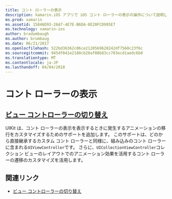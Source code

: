 ```yaml
---
title: コント ローラーの表示
description: Xamarin.iOS アプリで iOS コント ローラーの表示の操作について説明します。
ms.prod: xamarin
ms.assetid: 15846D93-26A7-4E7E-B6DA-8E20FCD995E7
ms.technology: xamarin-ios
author: bradumbaugh
ms.author: brumbaug
ms.date: 06/21/2017
ms.openlocfilehash: 522bd36362c06ce2120569628242df7560c23f6c
ms.sourcegitcommit: 945df041e2180cb20af08b83cc703ecd1aedc6b0
ms.translationtype: MT
ms.contentlocale: ja-JP
ms.lasthandoff: 04/04/2018
---
```

# <a name="view-controllers"></a>コント ローラーの表示

## <a name="view-controller-transitionstransitionsmd"></a>[ビュー コントローラーの切り替え](transitions.md)

UIKit は、コント ローラーの表示を表示するときに発生するアニメーションの移行をカスタマイズするためのサポートを追加します。 このサポートは、どのから直接継承するカスタム コント ローラーと同様に、組み込みのコント ローラーに含まれる`UIViewController`です。 さらに、`UICollectionViewController`コレクション ビューのレイアウトでのアニメーション効果を活用するコント ローラーの遷移のカスタマイズを活用します。







## <a name="related-links"></a>関連リンク

- [ビュー コントローラーの切り替え](~/ios/user-interface/ios-ui/view-controllers/transitions.md)
